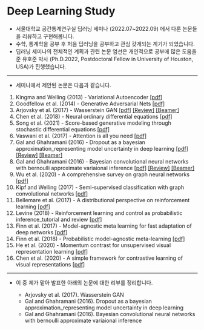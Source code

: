 # Deep Learning Study

- 서울대학교 공간통계연구실 딥러닝 세미나 (2022.07~2022.09) 에서 다룬 논문들을 리뷰하고 구현해봅니다.
- 수학, 통계학을 공부 후 처음 딥러닝을 공부하고 관심 갖게되는 계기가 되었습니다.
- 딥러닝 세미나의 전체적인 계획과 관련 논문 엄선은 개인적으로 공부에 많은 도움을 준 유호준 박사 (Ph.D.2022, Postdoctoral Fellow in University of Houston, USA)가 진행했습니다.

---

- 세미나에서 제안된 논문은 다음과 같습니다.

1. Kingma and Welling (2013) - Variational Autoencoder [[pdf]](https://arxiv.org/abs/1312.6114)
2. Goodfellow et al. (2014) - Generative Adversarial Nets [[pdf]](https://arxiv.org/abs/1406.2661)
3. Arjovsky et al. (2017) - Wasserstein GAN [[pdf]](https://arxiv.org/abs/1701.07875) [[Review]](https://github.com/park4264/Deep-Learning-Seminar/blob/main/1.%20Wasserstein%20GAN.md) [[Beamer]](https://github.com/park4264/Deep-Learning-Seminar/blob/main/Beamer/WGAN_Beamer.pdf)
4. Chen et al. (2018) - Neural ordinary differential equations [[pdf]](https://arxiv.org/abs/1806.07366)
5. Song et al. (2021) - Score-based generative modeling through stochastic differential equations [[pdf]](https://openreview.net/forum?id=PxTIG12RRHS)
6. Vaswani et al. (2017) - Attention is all you need [[pdf]](https://arxiv.org/abs/1706.03762) 
7. Gal and Ghahramani (2016) - Dropout as a bayesian approximation_representing model uncertainty in deep learning [[pdf]](https://arxiv.org/abs/1506.02142) [[Review]](https://github.com/park4264/Deep-Learning-Seminar/blob/main/2.%20Dropout%20as%20a%20bayesian%20approximation_representing%20model%20uncertainty%20in%20deep%20learning.md) [[Beamer]](https://github.com/park4264/Deep-Learning-Seminar/blob/main/Beamer/MC%20Dropout_Beamer.pdf)
8. Gal and Ghahramani (2016) - Bayesian convolutional neural networks with bernoulli approximate variaional inference [[pdf]](https://arxiv.org/abs/1506.02158) [[Review]]() [[Beamer]](https://github.com/park4264/Deep-Learning-Seminar/blob/main/Beamer/Bayesian%20CNNs_Beamer.pdf)
9. Wu et al. (2020) - A comprehensive survey on graph neural networks [[pdf]](https://arxiv.org/abs/1901.00596) 
10. Kipf and Welling (2017) - Semi-supervised classification with graph convolutional networks [[pdf]](https://arxiv.org/abs/1609.02907)
11. Bellemare et al. (2017) - A distributional perspective on reinforcement learning [[pdf]](https://arxiv.org/abs/1707.06887) 
12. Levine (2018) - Reinforcement learning and control as probabilistic inference_tutorial and review [[pdf]](https://arxiv.org/abs/1805.00909)
13. Finn et al. (2017) - Model-agnostic meta learning for fast adaptation of deep networks [[pdf]](https://arxiv.org/abs/1703.03400)
14. Finn et al. (2018) - Probabilistic model-agnostic meta-learning [[pdf]](https://arxiv.org/abs/1806.02817)
15. He et al. (2020) - Momentum contrast for unsupervised visual representation learning [[pdf]](https://arxiv.org/abs/1911.05722)
16. Chen et al. (2020) - A simple framework for contrastive learning of visual representations [[pdf]](https://arxiv.org/abs/2002.05709)



---

- 이 중 제가 맡아 발표한 아래의 논문에 대한 리뷰를 정리합니다.

  - Arjovsky et al. (2017). Wasserstein GAN
  - Gal and Ghahramani (2016). Dropout as a bayesian approximation_representing model uncertainty in deep learning
  - Gal and Ghahramani (2016). Bayesian convolutional neural networks with bernoulli approximate variaional inference
